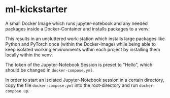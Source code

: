 # ml-kickstarter
A small Docker Image which runs jupyter-notebook and any needed packages inside a Docker-Container and installs packages to a venv.

This results in an uncluttered work-station which installs large packages like Python and PyTorch once (within the Docker-Image) while being able to keep isolated working environments within each project by installing them locally within the venv.

The token of the Jupyter-Notebook Session is preset to "Hello", which should be changed in `docker-compose.yml`.

In order to start an isolated Jupyter-Notebook session in a certain directory, copy the file `docker-compose.yml` into the root-directory and run `docker-compose up`.


